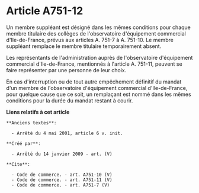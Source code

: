 # Article A751-12

Un membre suppléant est désigné dans les mêmes conditions pour chaque membre titulaire des collèges de l'observatoire
d'équipement commercial d'Ile-de-France, prévus aux articles A. 751-7 à A. 751-10. Le membre suppléant remplace le membre
titulaire temporairement absent. 

Les représentants de l'administration auprès de l'observatoire d'équipement commercial d'Ile-de-France, mentionnés à
l'article A. 751-11, peuvent se faire représenter par une personne de leur choix. 

En cas d'interruption ou de tout autre empêchement définitif du mandat d'un membre de l'observatoire d'équipement commercial
d'Ile-de-France, pour quelque cause que ce soit, un remplaçant est nommé dans les mêmes conditions pour la durée du mandat
restant à courir.

**Liens relatifs à cet article**

	**Anciens textes**:

	  - Arrêté du 4 mai 2001, article 6 v. init.

	**Créé par**:

	  - Arrêté du 14 janvier 2009 - art. (V)

	**Cite**:

	  - Code de commerce. - art. A751-10 (V)
	  - Code de commerce. - art. A751-11 (V)
	  - Code de commerce. - art. A751-7 (V)
